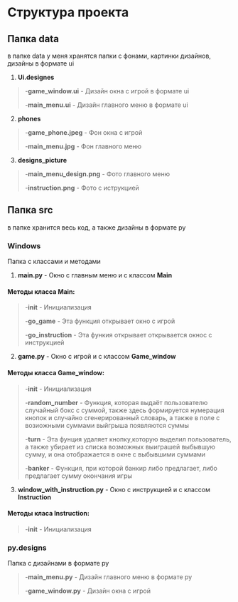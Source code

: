 # Структура проекта

## Папка data
в папке data у меня хранятся папки
с фонами, картинки дизайнов, дизайны в формате ui
1.  **Ui.designes**
>-**game_window.ui** - Дизайн окна с игрой в формате ui
>
>-**main_menu.ui** - Дизайн главного меню в формате ui
2.  **phones**
>-**game_phone.jpeg** - Фон окна с игрой
>
>-**main_menu.jpg** - Фон главного меню
3.  **designs_picture**
>-**main_menu_design.png** - Фото главного меню
>
>-**instruction.png** - Фото с иструкцией
## Папка src
в папке хранится весь код, а также дизайны в формате py
### Windows 
Папка с классами и методами
1.  **main.py** - Окно с главным меню и с классом **Main**
####   Методы класса Main:
>-**__init__** - Инициализация
>
>-**go_game** - Эта функция открывает окно с игрой
>
>-**go_instruction** - Эта функия открывает открывается окнос с инструкцией
2.  **game.py** - Окно с игрой и с классом **Game_window**
####   Методы класса Game_window:
>-**__init__** - Инициализация
>
>-**random_number** - Функция, которая выдаёт пользователю случайный бокс с суммой, также здесь формируется нумерация кнопок и случайно сгенерированный словарь, а  также в поле с возиожными суммами выйгрыша появляются суммы
>
>-**turn** - Эта фунция удаляет кнопку,которую выделил пользователь, а также убирает из списка возможных выиграшей выбывшую сумму, и она отображается в окне с выбывшими суммами
>
>-**banker** - Функция, при которой банкир либо предлагает, либо предлагает сумму окончания игры
>
3.  **window_with_instruction.py** - Окно с инструкцией и с классом **Instruction**
####  Методы класа Instruction:
>-**__init__** - Инициализация
### py.designs
Папка с дизайнами в формате py
>-**main_menu.py** - Дизайн главного меню в формате py
>
>-**game_window.py** - Дизайн окна с игрой
